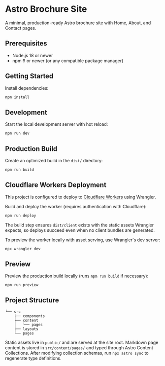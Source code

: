 # Astro Brochure Site

A minimal, production-ready Astro brochure site with Home, About, and Contact pages.

## Prerequisites

- Node.js 18 or newer
- npm 9 or newer (or any compatible package manager)

## Getting Started

Install dependencies:

```bash
npm install
```

## Development

Start the local development server with hot reload:

```bash
npm run dev
```

## Production Build

Create an optimized build in the `dist/` directory:

```bash
npm run build
```

## Cloudflare Workers Deployment

This project is configured to deploy to [Cloudflare Workers](https://developers.cloudflare.com/workers/) using Wrangler.

Build and deploy the worker (requires authentication with Cloudflare):

```bash
npm run deploy
```


The build step ensures `dist/client` exists with the static assets Wrangler expects, so deploys succeed even when no client bundles are generated.

To preview the worker locally with asset serving, use Wrangler's dev server:

```bash
npx wrangler dev
```

## Preview

Preview the production build locally (runs `npm run build` if necessary):

```bash
npm run preview
```

## Project Structure

```
└── src
    ├── components
    ├── content
    │   └── pages
    ├── layouts
    └── pages
```

Static assets live in `public/` and are served at the site root. Markdown page content is stored in `src/content/pages/` and typed through Astro Content Collections. After modifying collection schemas, run `npx astro sync` to regenerate type definitions.
